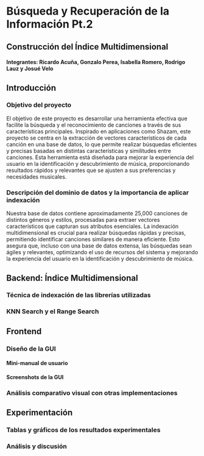 # Búsqueda y Recuperación de la Información Pt.2
## Construcción del Índice Multidimensional
#### Integrantes: Ricardo Acuña, Gonzalo Perea, Isabella Romero, Rodrigo Lauz y Josué Velo

## Introducción
### Objetivo del proyecto
El objetivo de este proyecto es desarrollar una herramienta efectiva que facilite la búsqueda y el reconocimiento de canciones a través de sus características principales. Inspirado en aplicaciones como Shazam, este proyecto se centra en la extracción de vectores característicos de cada canción en una base de datos, lo que permite realizar búsquedas eficientes y precisas basadas en distintas características y similitudes entre canciones. Esta herramienta está diseñada para mejorar la experiencia del usuario en la identificación y descubrimiento de música, proporcionando resultados rápidos y relevantes que se ajusten a sus preferencias y necesidades musicales.

### Descripción del dominio de datos y la importancia de aplicar indexación
Nuestra base de datos contiene aproximadamente 25,000 canciones de distintos géneros y estilos, procesadas para extraer vectores característicos que capturan sus atributos esenciales. La indexación multidimensional es crucial para realizar búsquedas rápidas y precisas, permitiendo identificar canciones similares de manera eficiente. Esto asegura que, incluso con una base de datos extensa, las búsquedas sean ágiles y relevantes, optimizando el uso de recursos del sistema y mejorando la experiencia del usuario en la identificación y descubrimiento de música.

## Backend: Índice Multidimensional
### Técnica de indexación de las librerías utilizadas
### KNN Search y el Range Search

## Frontend
### Diseño de la GUI
#### Mini-manual de usuario
#### Screenshots de la GUI
### Análisis comparativo visual con otras implementaciones

## Experimentación
### Tablas y gráficos de los resultados experimentales
### Análisis y discusión

